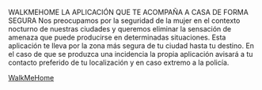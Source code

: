 WALKMEHOME
LA APLICACIÓN QUE TE ACOMPAÑA A CASA DE FORMA SEGURA
Nos preocupamos por la seguridad de la mujer en el contexto nocturno de nuestras ciudades y queremos eliminar la sensación de amenaza que puede producirse en determinadas situaciones. 
Esta aplicación te lleva por la zona más segura de tu ciudad hasta tu destino. 
En el caso de que se produzca una incidencia la propia aplicación avisará a tu contacto preferido de tu localización y en caso extremo a la policía.

[WalkMeHome](walkmehome.co.nf "WalkMeHome")
